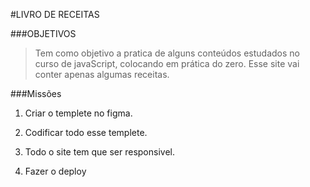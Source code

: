 #LIVRO DE RECEITAS

###OBJETIVOS
> Tem como objetivo a pratica de alguns conteúdos estudados no curso de javaScript, colocando em prática do zero. Esse site vai conter apenas algumas receitas.


###Missões

1. Criar o templete no figma.

2. Codificar todo esse templete.

3. Todo o site tem que ser responsivel.

4. Fazer o deploy
